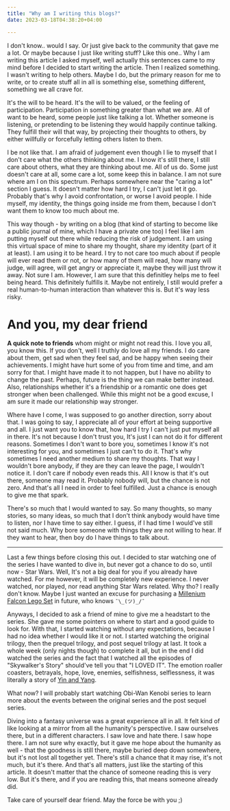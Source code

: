 ```yaml
---
title: "Why am I writing this blogs?"
date: 2023-03-18T04:38:20+04:00

---
```


I don't know.. would I say. Or just give back to the community that gave me a lot. Or maybe because I just like writing stuff? Like this one.. Why I am writing this article I asked myself, well actually this sentences came to my mind before I decided to start writing the article. Then I realized something. I wasn't writing to help others. Maybe I do, but the primary reason for me to write, or to create stuff all in all is something else, something different, something we all crave for.

It's the will to be heard. It's the will to be valued, or the feeling of participation. Participation in something greater than what we are. All of want to be heard, some people just like talking a lot. Whether someone is listening, or pretending to be listening they would happily continue talking. They fulfill their will that way, by projecting their thoughts to others, by either willfully or forcefully letting others listen to them.

I be not like that. I am afraid of judgement even though I lie to myself that I don't care what the others thinking about me. I know it's still there, I still care about others, what they are thinking about me. All of us do. Some just doesn't care at all, some care a lot, some keep this in balance. I am not sure where am I on this spectrum. Perhaps somewhere near the "caring a lot" section I guess. It doesn't matter how hard I try, I can't just let it go. Probably that's why I avoid confrontation, or worse I avoid people. I hide myself, my identity, the things going inside me from them, because I don't want them to know too much about me.

This way though - by writing on a blog (that kind of starting to become like a public journal of mine, which I have a private one too) I feel like I am putting myself out there while reducing the risk of judgement. I am using this virtual space of mine to share my thought, share my identity (part of it at least). I am using it to be heard. I try to not care too much about if people will ever read them or not, or how many of them will read, how many will judge, will agree, will get angry or appreciate it, maybe they will just throw it away. Not sure I am. However, I am sure that this definitley helps me to feel being heard. This definitely fulfills it. Maybe not entirely, I still would prefer a real human-to-human interaction than whatever this is. But it's way less risky.

# And you, my dear friend

**A quick note to friends** whom might or might not read this. I love you all, you know this. If you don't, well I truthly do love all my friends. I do care about them, get sad when they feel sad, and be happy when seeing their achievements. I might have hurt some of you from time and time, and am sorry for that. I might have made it to not happen, but I have no ability to change the past. Perhaps, future is the thing we can make better instead. Also, relationships whether it's a friendship or a romantic one does get stronger when been challenged. While this might not be a good excuse, I am sure it made our relationship way stronger.

Where have I come, I was supposed to go another direction, sorry about that. I was going to say, I appreciate all of your effort at being supportive and all. I just want you to know that, how hard I try I can't just put myself all in there. It's not because I don't trust you, It's just I can not do it for different reasons. Sometimes I don't want to bore you, sometimes I know it's not interesting for you, and sometimes I just can't to do it. That's why sometimes I need another medium to share my thoughts. That way I wouldn't bore anybody, if they are they can leave the page, I wouldn't notice it. I don't care if nobody even reads this. All I know is that it's out there, someone may read it. Probably nobody will, but the chance is not zero. And that's all I need in order to feel fulfilled. Just a chance is enough to give me that spark.

There's so much that I would wanted to say. So many thoughts, so many stories, so many ideas, so much that I don't think anybody would have time to listen, nor I have time to say either. I guess, if I had time I would've still not said much. Why bore someone with things they are not willing to hear. If they want to hear, then boy do I have things to talk about.

---

Last a few things before closing this out. I decided to star watching one of the series I have wanted to dive in, but never got a chance to do so, until now - Star Wars. Well, It's not a big deal for you if you already have watched. For me however, it will be completely new experience. I never watched, nor played, nor read anything Star Wars related. Why tho? I really don't know. Maybe I just wanted an excuse for purchasing a [Millenium Falcon Lego Set](https://www.lego.com/en-us/product/millennium-falcon-75192) in future, who knows `¯\_(ツ)_/¯ `

Anyways, I decided to ask a friend of mine to give me a headstart to the series. She gave me some pointers on where to start and a good guide to look for. With that, I started watching without any expectations, because I had no idea whether I would like it or not. I started watching the original trilogy, then the prequel trilogy, and post sequel trilogy at last. It took a whole week (only nights though) to complete it all, but in the end I did watched the series and the fact that I watched all the episodes of "Skywalker's Story" should've tell you that "I LOVED IT". The emotion roaller coasters, betrayals, hope, love, enemies, selfishness, selflessness, it was literally a story of [Yin and Yang](https://en.wikipedia.org/wiki/Yin_and_yang).

What now? I will probably start watching Obi-Wan Kenobi series to learn more about the events between the original series and the post sequel series.

Diving into a fantasy universe was a great experience all in all. It felt kind of like looking at a mirror from all the humanity's perspective. I saw ourselves there, but in a different characters. I saw love and hate there. I saw hope there. I am not sure why exactly, but it gave me hope about the humanity as well - that the goodness is still there, maybe buried deep down somewhere, but it's not lost all together yet. There's still a chance that it may rise, it's not much, but it's there. And that's all matters, just like the starting of this article. It doesn't matter that the chance of someone reading this is very low. But it's there, and if you are reading this, that means someone already did.

Take care of yourself dear friend. May the force be with you ;)